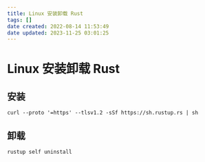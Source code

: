 ```yaml
---
title: Linux 安装卸载 Rust
tags: []
date created: 2022-08-14 11:53:49
date updated: 2023-11-25 03:01:25
---
```


# Linux 安装卸载 Rust

## 安装

```shell
curl --proto '=https' --tlsv1.2 -sSf https://sh.rustup.rs | sh
```

## 卸载

```shell
rustup self uninstall
```
